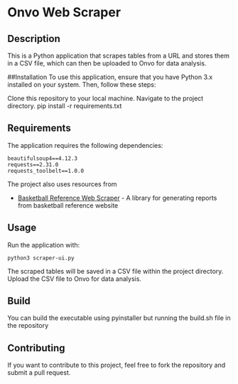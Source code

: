 # Onvo Web Scraper
## Description
This is a Python application that scrapes tables from a URL and stores them in a CSV file, which can then be uploaded to Onvo for data analysis.

##Installation
To use this application, ensure that you have Python 3.x installed on your system. Then, follow these steps:

Clone this repository to your local machine.
Navigate to the project directory.
pip install -r requirements.txt

## Requirements
The application requires the following dependencies:

```
beautifulsoup4==4.12.3
requests==2.31.0
requests_toolbelt==1.0.0
```
The project also uses resources from 
- [Basketball Reference Web Scraper](https://github.com/jaebradley/basketball_reference_web_scraper) - A library for generating reports from basketball reference website


## Usage
Run the application with:
```
python3 scraper-ui.py
```

The scraped tables will be saved in a CSV file within the project directory.
Upload the CSV file to Onvo for data analysis.

## Build

You can build the executable using pyinstaller but running the build.sh file in the repository

## Contributing
If you want to contribute to this project, feel free to fork the repository and submit a pull request.

